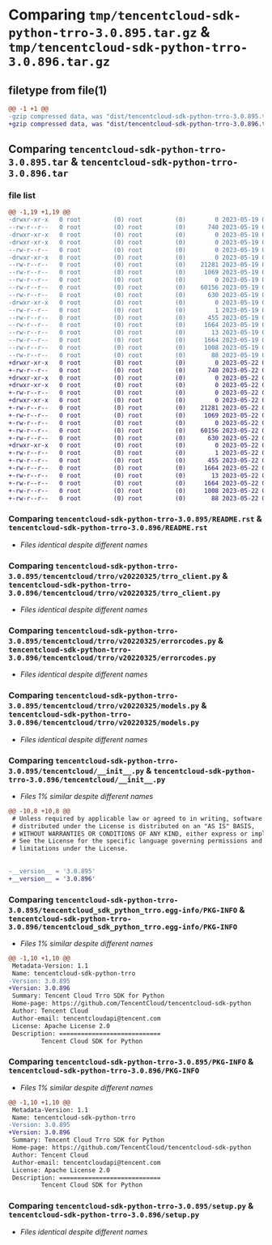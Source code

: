 # Comparing `tmp/tencentcloud-sdk-python-trro-3.0.895.tar.gz` & `tmp/tencentcloud-sdk-python-trro-3.0.896.tar.gz`

## filetype from file(1)

```diff
@@ -1 +1 @@
-gzip compressed data, was "dist/tencentcloud-sdk-python-trro-3.0.895.tar", last modified: Fri May 19 03:04:09 2023, max compression
+gzip compressed data, was "dist/tencentcloud-sdk-python-trro-3.0.896.tar", last modified: Mon May 22 00:36:15 2023, max compression
```

## Comparing `tencentcloud-sdk-python-trro-3.0.895.tar` & `tencentcloud-sdk-python-trro-3.0.896.tar`

### file list

```diff
@@ -1,19 +1,19 @@
-drwxr-xr-x   0 root         (0) root         (0)        0 2023-05-19 03:04:09.000000 tencentcloud-sdk-python-trro-3.0.895/
--rw-r--r--   0 root         (0) root         (0)      740 2023-05-19 03:04:09.000000 tencentcloud-sdk-python-trro-3.0.895/README.rst
-drwxr-xr-x   0 root         (0) root         (0)        0 2023-05-19 03:04:09.000000 tencentcloud-sdk-python-trro-3.0.895/tencentcloud/
-drwxr-xr-x   0 root         (0) root         (0)        0 2023-05-19 03:04:09.000000 tencentcloud-sdk-python-trro-3.0.895/tencentcloud/trro/
--rw-r--r--   0 root         (0) root         (0)        0 2023-05-19 03:04:09.000000 tencentcloud-sdk-python-trro-3.0.895/tencentcloud/trro/__init__.py
-drwxr-xr-x   0 root         (0) root         (0)        0 2023-05-19 03:04:09.000000 tencentcloud-sdk-python-trro-3.0.895/tencentcloud/trro/v20220325/
--rw-r--r--   0 root         (0) root         (0)    21281 2023-05-19 03:04:09.000000 tencentcloud-sdk-python-trro-3.0.895/tencentcloud/trro/v20220325/trro_client.py
--rw-r--r--   0 root         (0) root         (0)     1069 2023-05-19 03:04:09.000000 tencentcloud-sdk-python-trro-3.0.895/tencentcloud/trro/v20220325/errorcodes.py
--rw-r--r--   0 root         (0) root         (0)        0 2023-05-19 03:04:09.000000 tencentcloud-sdk-python-trro-3.0.895/tencentcloud/trro/v20220325/__init__.py
--rw-r--r--   0 root         (0) root         (0)    60156 2023-05-19 03:04:09.000000 tencentcloud-sdk-python-trro-3.0.895/tencentcloud/trro/v20220325/models.py
--rw-r--r--   0 root         (0) root         (0)      630 2023-05-19 03:04:09.000000 tencentcloud-sdk-python-trro-3.0.895/tencentcloud/__init__.py
-drwxr-xr-x   0 root         (0) root         (0)        0 2023-05-19 03:04:09.000000 tencentcloud-sdk-python-trro-3.0.895/tencentcloud_sdk_python_trro.egg-info/
--rw-r--r--   0 root         (0) root         (0)        1 2023-05-19 03:04:09.000000 tencentcloud-sdk-python-trro-3.0.895/tencentcloud_sdk_python_trro.egg-info/dependency_links.txt
--rw-r--r--   0 root         (0) root         (0)      455 2023-05-19 03:04:09.000000 tencentcloud-sdk-python-trro-3.0.895/tencentcloud_sdk_python_trro.egg-info/SOURCES.txt
--rw-r--r--   0 root         (0) root         (0)     1664 2023-05-19 03:04:09.000000 tencentcloud-sdk-python-trro-3.0.895/tencentcloud_sdk_python_trro.egg-info/PKG-INFO
--rw-r--r--   0 root         (0) root         (0)       13 2023-05-19 03:04:09.000000 tencentcloud-sdk-python-trro-3.0.895/tencentcloud_sdk_python_trro.egg-info/top_level.txt
--rw-r--r--   0 root         (0) root         (0)     1664 2023-05-19 03:04:09.000000 tencentcloud-sdk-python-trro-3.0.895/PKG-INFO
--rw-r--r--   0 root         (0) root         (0)     1008 2023-05-19 03:04:09.000000 tencentcloud-sdk-python-trro-3.0.895/setup.py
--rw-r--r--   0 root         (0) root         (0)       88 2023-05-19 03:04:09.000000 tencentcloud-sdk-python-trro-3.0.895/setup.cfg
+drwxr-xr-x   0 root         (0) root         (0)        0 2023-05-22 00:36:15.000000 tencentcloud-sdk-python-trro-3.0.896/
+-rw-r--r--   0 root         (0) root         (0)      740 2023-05-22 00:36:15.000000 tencentcloud-sdk-python-trro-3.0.896/README.rst
+drwxr-xr-x   0 root         (0) root         (0)        0 2023-05-22 00:36:15.000000 tencentcloud-sdk-python-trro-3.0.896/tencentcloud/
+drwxr-xr-x   0 root         (0) root         (0)        0 2023-05-22 00:36:15.000000 tencentcloud-sdk-python-trro-3.0.896/tencentcloud/trro/
+-rw-r--r--   0 root         (0) root         (0)        0 2023-05-22 00:36:15.000000 tencentcloud-sdk-python-trro-3.0.896/tencentcloud/trro/__init__.py
+drwxr-xr-x   0 root         (0) root         (0)        0 2023-05-22 00:36:15.000000 tencentcloud-sdk-python-trro-3.0.896/tencentcloud/trro/v20220325/
+-rw-r--r--   0 root         (0) root         (0)    21281 2023-05-22 00:36:15.000000 tencentcloud-sdk-python-trro-3.0.896/tencentcloud/trro/v20220325/trro_client.py
+-rw-r--r--   0 root         (0) root         (0)     1069 2023-05-22 00:36:15.000000 tencentcloud-sdk-python-trro-3.0.896/tencentcloud/trro/v20220325/errorcodes.py
+-rw-r--r--   0 root         (0) root         (0)        0 2023-05-22 00:36:15.000000 tencentcloud-sdk-python-trro-3.0.896/tencentcloud/trro/v20220325/__init__.py
+-rw-r--r--   0 root         (0) root         (0)    60156 2023-05-22 00:36:15.000000 tencentcloud-sdk-python-trro-3.0.896/tencentcloud/trro/v20220325/models.py
+-rw-r--r--   0 root         (0) root         (0)      630 2023-05-22 00:36:15.000000 tencentcloud-sdk-python-trro-3.0.896/tencentcloud/__init__.py
+drwxr-xr-x   0 root         (0) root         (0)        0 2023-05-22 00:36:15.000000 tencentcloud-sdk-python-trro-3.0.896/tencentcloud_sdk_python_trro.egg-info/
+-rw-r--r--   0 root         (0) root         (0)        1 2023-05-22 00:36:15.000000 tencentcloud-sdk-python-trro-3.0.896/tencentcloud_sdk_python_trro.egg-info/dependency_links.txt
+-rw-r--r--   0 root         (0) root         (0)      455 2023-05-22 00:36:15.000000 tencentcloud-sdk-python-trro-3.0.896/tencentcloud_sdk_python_trro.egg-info/SOURCES.txt
+-rw-r--r--   0 root         (0) root         (0)     1664 2023-05-22 00:36:15.000000 tencentcloud-sdk-python-trro-3.0.896/tencentcloud_sdk_python_trro.egg-info/PKG-INFO
+-rw-r--r--   0 root         (0) root         (0)       13 2023-05-22 00:36:15.000000 tencentcloud-sdk-python-trro-3.0.896/tencentcloud_sdk_python_trro.egg-info/top_level.txt
+-rw-r--r--   0 root         (0) root         (0)     1664 2023-05-22 00:36:15.000000 tencentcloud-sdk-python-trro-3.0.896/PKG-INFO
+-rw-r--r--   0 root         (0) root         (0)     1008 2023-05-22 00:36:15.000000 tencentcloud-sdk-python-trro-3.0.896/setup.py
+-rw-r--r--   0 root         (0) root         (0)       88 2023-05-22 00:36:15.000000 tencentcloud-sdk-python-trro-3.0.896/setup.cfg
```

### Comparing `tencentcloud-sdk-python-trro-3.0.895/README.rst` & `tencentcloud-sdk-python-trro-3.0.896/README.rst`

 * *Files identical despite different names*

### Comparing `tencentcloud-sdk-python-trro-3.0.895/tencentcloud/trro/v20220325/trro_client.py` & `tencentcloud-sdk-python-trro-3.0.896/tencentcloud/trro/v20220325/trro_client.py`

 * *Files identical despite different names*

### Comparing `tencentcloud-sdk-python-trro-3.0.895/tencentcloud/trro/v20220325/errorcodes.py` & `tencentcloud-sdk-python-trro-3.0.896/tencentcloud/trro/v20220325/errorcodes.py`

 * *Files identical despite different names*

### Comparing `tencentcloud-sdk-python-trro-3.0.895/tencentcloud/trro/v20220325/models.py` & `tencentcloud-sdk-python-trro-3.0.896/tencentcloud/trro/v20220325/models.py`

 * *Files identical despite different names*

### Comparing `tencentcloud-sdk-python-trro-3.0.895/tencentcloud/__init__.py` & `tencentcloud-sdk-python-trro-3.0.896/tencentcloud/__init__.py`

 * *Files 1% similar despite different names*

```diff
@@ -10,8 +10,8 @@
 # Unless required by applicable law or agreed to in writing, software
 # distributed under the License is distributed on an "AS IS" BASIS,
 # WITHOUT WARRANTIES OR CONDITIONS OF ANY KIND, either express or implied.
 # See the License for the specific language governing permissions and
 # limitations under the License.
 
 
-__version__ = '3.0.895'
+__version__ = '3.0.896'
```

### Comparing `tencentcloud-sdk-python-trro-3.0.895/tencentcloud_sdk_python_trro.egg-info/PKG-INFO` & `tencentcloud-sdk-python-trro-3.0.896/tencentcloud_sdk_python_trro.egg-info/PKG-INFO`

 * *Files 1% similar despite different names*

```diff
@@ -1,10 +1,10 @@
 Metadata-Version: 1.1
 Name: tencentcloud-sdk-python-trro
-Version: 3.0.895
+Version: 3.0.896
 Summary: Tencent Cloud Trro SDK for Python
 Home-page: https://github.com/TencentCloud/tencentcloud-sdk-python
 Author: Tencent Cloud
 Author-email: tencentcloudapi@tencent.com
 License: Apache License 2.0
 Description: ============================
         Tencent Cloud SDK for Python
```

### Comparing `tencentcloud-sdk-python-trro-3.0.895/PKG-INFO` & `tencentcloud-sdk-python-trro-3.0.896/PKG-INFO`

 * *Files 1% similar despite different names*

```diff
@@ -1,10 +1,10 @@
 Metadata-Version: 1.1
 Name: tencentcloud-sdk-python-trro
-Version: 3.0.895
+Version: 3.0.896
 Summary: Tencent Cloud Trro SDK for Python
 Home-page: https://github.com/TencentCloud/tencentcloud-sdk-python
 Author: Tencent Cloud
 Author-email: tencentcloudapi@tencent.com
 License: Apache License 2.0
 Description: ============================
         Tencent Cloud SDK for Python
```

### Comparing `tencentcloud-sdk-python-trro-3.0.895/setup.py` & `tencentcloud-sdk-python-trro-3.0.896/setup.py`

 * *Files identical despite different names*

